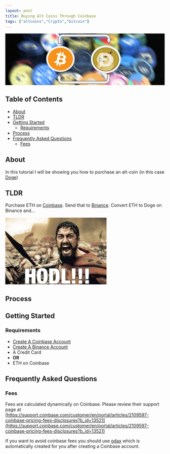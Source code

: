 ```yaml
---
layout: post
title: Buying Alt Coins Through Coinbase
tags: ["altcoins","Crypto","bitcoin"]
---
```


![Hero_Image](https://github.com/aFunnyBit/aFunnyBit.github.io/raw/master/images/coinlogo.jpg "hero_image")


## Table of Contents
- [About](#about)
- [TLDR](#tldr)
- [Getting Started](#getting-started)
  - [Requirements](#requirements)
- [Process](#process)
- [Frequently Asked Questions](#frequently-asked-questions)
  - [Fees](#fees)


## About
In this tutorial I will be showing you how to purchase an alt-coin (in this case [Doge](https://coinmarketcap.com/currencies/dogecoin/)) 

## TLDR
Purchase ETH on [Coinbase](https://www.coinbase.com/signup). Send that to [Binance](https://www.binance.com/?ref=15119907). Convert ETH to Doge on Binance and...

![hodl](https://github.com/aFunnyBit/aFunnyBit.github.io/raw/master/images/hodl.jpg "hodl")


## Process

## Getting Started
### Requirements

- [Create A Coinbase Account](https://www.coinbase.com/signup)
- [Create A Binance Account](https://www.binance.com/?ref=15119907)
- A Credit Card 
- __OR__
- ETH on Coinbase


## Frequently Asked Questions
### Fees

Fees are calculated dynamically on Coinbase. Please review their support page at [https://support.coinbase.com/customer/en/portal/articles/2109597-coinbase-pricing-fees-disclosures?b_id=13521](https://support.coinbase.com/customer/en/portal/articles/2109597-coinbase-pricing-fees-disclosures?b_id=13521)

If you want to avoid coinbase fees you should use [gdax](https://www.gdax.com/trade) which is automatically created for you after creating a Coinbase account. 
